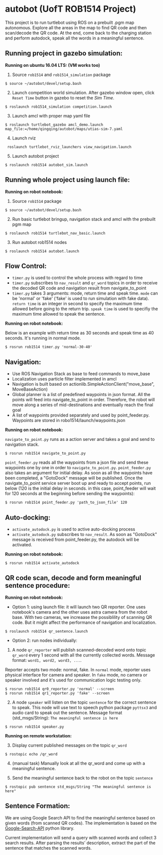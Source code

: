 autobot (UofT ROB1514 Project)
============

This project is to run turtlebot using ROS on a prebuilt .pgm map autonomous. Explore all the areas in the map to find QR code and then scan/decode the QR code. At the end, come back to the charging station and perform autodock, speak all the words in a meaningful sentence.

## Running project in gazebo simulation:

**Running on ubuntu 16.04 LTS: (VM works too)**

1. Source `rob1514` and `rob1514_simulation` package

```
$ source ~/autobot/devel/setup.bash
```

2. Launch competition world simulation. After gazebo window open, click `Reset Time` button in gazebo to reset the *Sim Time*.

```
$ roslaunch rob1514_simulation competition.launch 
```

3. Launch amcl with proper map yaml file

```
$ roslaunch turtlebot_gazebo amcl_demo.launch map_file:=/home/qingqing/autobot/maps/utias-sim-7.yaml
```

4. Launch rviz

```
 roslaunch turtlebot_rviz_launchers view_navigation.launch 
 ```
 
5. Launch autobot project

```
$ roslaunch rob1514 autobot_sim.launch
```


## Running whole project using launch file:

**Running on robot notebook:**

1. Source `rob1514` package

```
$ source ~/autobot/devel/setup.bash
```

2. Run basic turtlebot bringup, navigation stack and amcl with the prebuilt pgm map

```
$ roslaunch rob1514 turtlebot_nav_basic.launch
```

3. Run autobot rob1514 nodes

```
$ roslaunch rob1514 autobot.launch
```


## Flow Control:

- `timer.py` is used to control the whole process with regard to time
- `timer.py` subscribes to `nav_result` and `qr_word` topics in order to receive the decoded QR code and navigation result from navigate_to_point
- `timer.py` takes 3 arguments: mode, return time and speak time. `mode` can be 'normal' or 'fake' ('fake' is used to run simulation with fake data). `return time` is an integer in second to specify the maximum time allowed before going to the return trip. `speak time` is used to specifiy the maximum time allowed to speak the sentence.

**Running on robot notebook:**

Below is an example with return time as 30 seconds and speak time as 40 seconds. It's running in normal mode.

```
$ rosrun rob1514 timer.py 'normal-30-40'
```


## Navigation:

- Use ROS Navigation Stack as base to feed commands to move_base
- Localization uses particle filter implemented in amcl
- Navigation is built based on actionlib.SimpleActionClient("move_base", MoveBaseAction)
- Global planner is a list of predefined waypoints in json format. All the points will feed into navigate_to_point in order. Therefore, the robot will move along a series of mid-destinations and eventually reach the final goal
- A list of waypoints provided separately and used by point_feeder.py. Waypoints are stored in robo1514/launch/waypoints.json

**Running on robot notebook:**

`navigate_to_point.py` runs as a action server and takes a goal and send to navigation stack.

```
$ rosrun rob1514 navigate_to_point.py
```

`point_feeder.py` reads all the waypoints from a json file and send these waypoints one by one in order to `navigate_to_point.py`. `point_feeder.py` also takes an argument for initial delay. As soon as all the waypoints have been completed, a "GotoDock" message will be published. Once the navigate_to_point service server boot up and ready to accept points, run below (120 is the initial delay in seconds. in this case, point_feeder will wait for 120 seconds at the beginning before sending the waypoints):

```
$ rosrun rob1514 point_feeder.py 'path_to_json_file' 120
```


## Auto-docking:

- `activate_autodock.py` is used to active auto-docking process
- `activate_autodock.py` subscribes to `nav_result`. As soon as "GotoDock" message is received from point_feeder.py, the autodock will be activated.

**Running on robot notebook:**

```
$ rosrun rob1514 activate_autodock
```


## QR code scan, decode and form meaningful sentence procedure:

**Running on robot notebook:**
- Option 1: using launch file: it will launch two QR reporter. One uses notebook's camera and the other uses astra camera from the robot base. With two cameras, we increaase the possiblility of scanning QR code. But it might affect the performance of navigation and localization. 

```
$ roslaunch rob1514 qr_sentence.launch
```

- Option 2: run nodes individually:

1. A node `qr_reporter` will publish scanned-decoded word onto topic `qr_word` every 1 second with all the currently collected words. Message format: `word1, word2, word3, ...`. 

Reporter accepts two mode: normal, fake. In `normal` mode, reporter uses physical interface for camera and speaker. In `fake` mode, no camera or speaker involved and it's used for communication logic testing only.

```
$ rosrun rob1514 qr0_reporter.py 'normal' --screen
$ rosrun rob1514 qr1_reporter.py 'fake' --screen
```


2. A node `speaker` will listen on the topic `sentence` for the correct sentence to speak. This node will use text to speech python package `pyttsx3` and audio card to speak out the sentence. Message format (std_msgs/String): `The meaningful sentence is here`

```
$ rosrun rob1514 speaker.py
```


**Running on remote workstation:**

3. Display current published messages on the topic `qr_word`

```
$ rostopic echo /qr_word
```


4. (manual task) Manually look at all the qr_word and come up with a meaningful sentence.



5. Send the meaningful sentence back to the robot on the topic `sentence`
```
$ rostopic pub sentence std_msgs/String "The meaningful sentence is here"
```


## Sentence Formation:
We are using Google Search API to find the meaningful sentence based on given words (from scanned QR codes). The implementation is based on the [Google-Search-API](https://github.com/abenassi/Google-Search-API) python library. 

Current implementation will send a query with scanned words and collect 3 search results. After parsing the results' description, extract the part of the sentence that matches the scanned words.
